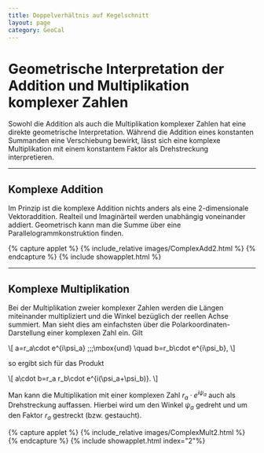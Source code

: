 ```yaml
---
title: Doppelverhältnis auf Kegelschnitt
layout: page
category: GeoCal
---
```


# Geometrische Interpretation der Addition und Multiplikation komplexer Zahlen
Sowohl die Addition als auch die Multiplikation komplexer Zahlen hat eine direkte geometrische Interpretation.
Während die Addition eines konstanten Summanden eine Verschiebung bewirkt, lässt sich eine komplexe Multiplikation mit einem
konstantem Faktor als Drehstreckung interpretieren.


---

## Komplexe Addition
Im Prinzip ist die komplexe Addition nichts anders als eine 2-dimensionale Vektoraddition.
Realteil und Imaginärteil werden unabhängig voneinander addiert.
Geometrisch kann man die Summe über eine Parallelogrammkonstruktion finden.


{% capture applet %} {% include_relative images/ComplexAdd2.html %} {% endcapture %}
{% include showapplet.html %}




---

## Komplexe Multiplikation
Bei der Multiplikation zweier komplexer Zahlen werden die Längen miteinander multipliziert und die Winkel bezüglich der reellen Achse summiert.
Man sieht dies am einfachsten über die Polarkoordinaten-Darstellung einer komplexen Zahl ein. Gilt

\\[
a=r_a\cdot e^{i\psi_a} \;\;\;\mbox{und} \quad b=r_b\cdot e^{i\psi_b},
\\]

so ergibt sich für das Produkt

\\[
a\cdot b=r_a r_b\cdot e^{i(\psi_a+\psi_b)}.
\\]

Man kann die Multiplikation mit einer komplexen Zahl $r_a\cdot e^{i\psi_a}$ auch als
Drehstreckung auffassen. Hierbei wird um den Winkel $\psi_a$ gedreht und um den Faktor
$r_a$ gestreckt (bzw. gestaucht).




{% capture applet %} {% include_relative images/ComplexMult2.html %} {% endcapture %}
{% include showapplet.html index="2"%}
